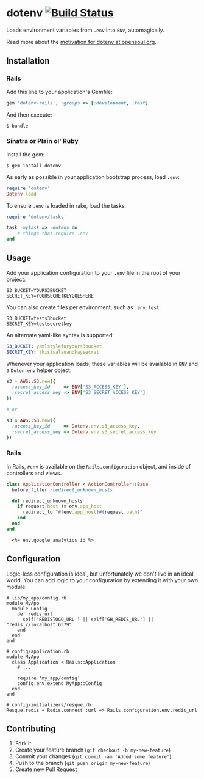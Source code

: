 # dotenv [![Build Status](https://secure.travis-ci.org/bkeepers/dotenv.png)](https://travis-ci.org/bkeepers/dotenv)

Loads environment variables from `.env` into `ENV`, automagically.

Read more about the [motivation for dotenv at opensoul.org](http://opensoul.org/blog/archives/2012/07/24/dotenv/).

## Installation

### Rails

Add this line to your application's Gemfile:

```ruby
gem 'dotenv-rails', :groups => [:development, :test]
```

And then execute:

    $ bundle

### Sinatra or Plain ol' Ruby

Install the gem:

    $ gem install dotenv

As early as possible in your application bootstrap process, load `.env`:

```ruby
require 'dotenv'
Dotenv.load
```

To ensure `.env` is loaded in rake, load the tasks:

```ruby
require 'dotenv/tasks'

task :mytask => :dotenv do
    # things that require .env
end
```

## Usage

Add your application configuration to your `.env` file in the root of
your project:

```shell
S3_BUCKET=YOURS3BUCKET
SECRET_KEY=YOURSECRETKEYGOESHERE
```

You can also create files per environment, such as `.env.test`:

```shell
S3_BUCKET=tests3bucket
SECRET_KEY=testsecretkey
```

An alternate yaml-like syntax is supported:

```yaml
S3_BUCKET: yamlstyleforyours3bucket
SECRET_KEY: thisisalsoanokaysecret
```

Whenever your application loads, these variables will be available in `ENV` and a `Doten.env` helper object:

```ruby
s3 = AWS::S3.new({
  :access_key_id     => ENV['S3_ACCESS_KEY'],
  :secret_access_key => ENV['S3_SECRET_ACCESS_KEY']
})

# or

s3 = AWS::S3.new({
  :access_key_id     => Dotenv.env.s3_access_key,
  :secret_access_key => Dotenv.env.s3_secret_access_key
})
```

### Rails

In Rails, `#env` is available on the `Rails.configuration` object, and inside of controllers and views.

```ruby
class ApplicationController < ActionController::Base
  before_filter :redirect_unknown_hosts

  def redirect_unknown_hosts
    if request.host != env.app_host
      redirect_to "#{env.app_host}#{request.path}"
    end
  end
end
```

```erb
  <%= env.google_analytics_id %>
```

## Configuration

Logic-less configuration is ideal, but unfortunately we don't live in an ideal world. You can add logic to your configuration by extending it with your own module:

```
# lib/my_app/config.rb
module MyApp
  module Config
    def redis_url
      self['REDISTOGO_URL'] || self['GH_REDIS_URL'] || "redis://localhost:6379"
    end
  end
end

# config/application.rb
module MyApp
  class Application < Rails::Application
    # ...

    require 'my_app/config'
    config.env.extend MyApp::Config
  end
end

# config/initializers/resque.rb
Resque.redis = Redis.connect :url => Rails.configuration.env.redis_url
```

## Contributing

1. Fork it
2. Create your feature branch (`git checkout -b my-new-feature`)
3. Commit your changes (`git commit -am 'Added some feature'`)
4. Push to the branch (`git push origin my-new-feature`)
5. Create new Pull Request

